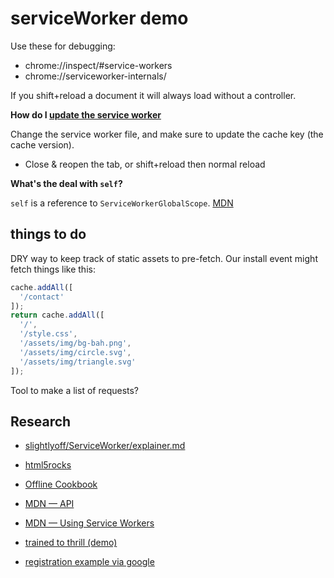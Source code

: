 # serviceWorker demo

Use these for debugging: 

* chrome://inspect/#service-workers
* chrome://serviceworker-internals/

If you shift+reload a document it will always load without a controller.

**How do I [update the service worker](https://developer.mozilla.org/en-US/docs/Web/API/Service_Worker_API/Using_Service_Workers#Updating_your_service_worker)**

Change the service worker file, and make sure to update the cache key (the cache version).

* Close & reopen the tab, or shift+reload then normal reload

**What's the deal with `self`?**

`self` is a reference to `ServiceWorkerGlobalScope`. [MDN](https://developer.mozilla.org/en-US/docs/Web/API/WorkerGlobalScope/self)

## things to do

DRY way to keep track of static assets to pre-fetch. Our install event might fetch things like this:

```js
cache.addAll([
  '/contact'
]);
return cache.addAll([
  '/',
  '/style.css',
  '/assets/img/bg-bah.png',
  '/assets/img/circle.svg',
  '/assets/img/triangle.svg'
]);
```

Tool to make a list of requests?

## Research

* [slightlyoff/ServiceWorker/explainer.md](https://github.com/slightlyoff/ServiceWorker/blob/master/explainer.md)

* [html5rocks](http://www.html5rocks.com/en/tutorials/service-worker/introduction/)

* [Offline Cookbook](http://jakearchibald.com/2014/offline-cookbook/)

* [MDN &mdash; API](https://developer.mozilla.org/en-US/docs/Web/API/ServiceWorker_API)

* [MDN &mdash; Using Service Workers](https://developer.mozilla.org/en-US/docs/Web/API/ServiceWorker_API/Using_Service_Workers)

* [trained to thrill (demo)](https://github.com/jakearchibald/trained-to-thrill)

* [registration example via google](https://github.com/googlechrome/sw-precache/blob/master/demo/app/js/service-worker-registration.js)
